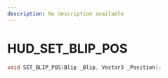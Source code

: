 ```yaml
---
description: No description available 
---
```


# HUD\_SET_BLIP_POS

```cpp
void SET_BLIP_POS(Blip _Blip, Vector3 _Position);
```